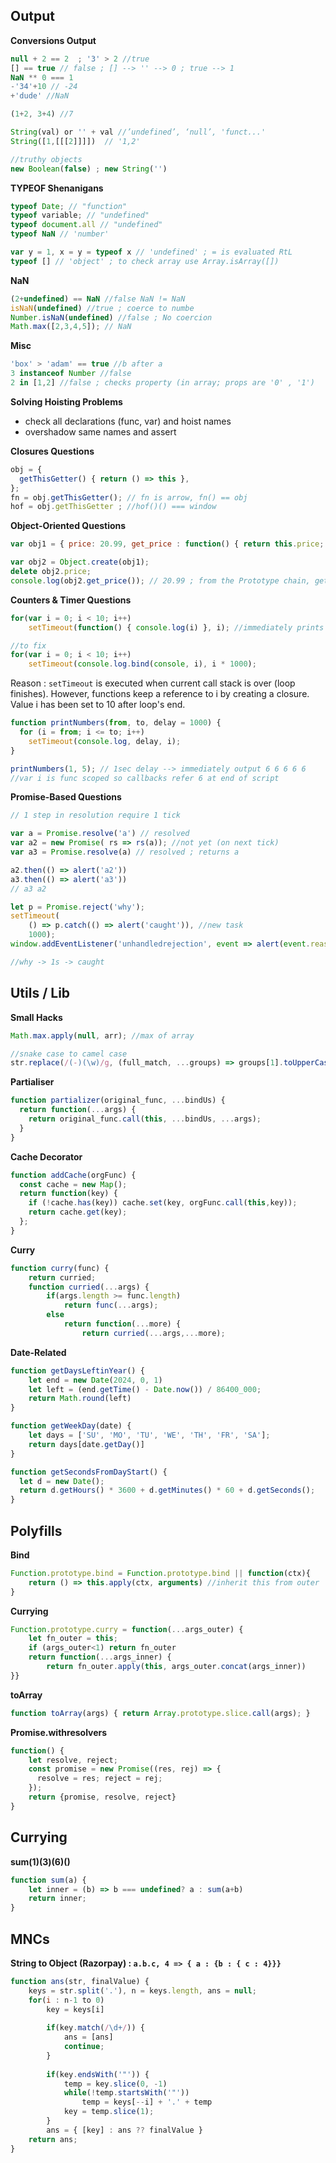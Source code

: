## Output

**Conversions Output**

```js
null + 2 == 2  ; '3' > 2 //true
[] == true // false ; [] --> '' --> 0 ; true --> 1 
NaN ** 0 === 1
-'34'+10 // -24
+'dude' //NaN

(1+2, 3+4) //7

String(val) or '' + val //’undefined’, ‘null’, 'funct...'
String([1,[[[2]]]])  // '1,2'

//truthy objects
new Boolean(false) ; new String('')
```


**TYPEOF Shenanigans**

```js
typeof Date; // "function"
typeof variable; // "undefined"
typeof document.all // "undefined"
typeof NaN // 'number'

var y = 1, x = y = typeof x // 'undefined' ; = is evaluated RtL
typeof [] // 'object' ; to check array use Array.isArray([])
```

**NaN**

```js
(2+undefined) == NaN //false NaN != NaN
isNaN(undefined) //true ; coerce to numbe
Number.isNaN(undefined) //false ; No coercion
Math.max([2,3,4,5]); // NaN
```

**Misc**
```js
'box' > 'adam' == true //b after a
3 instanceof Number //false
2 in [1,2] //false ; checks property (in array; props are '0' , '1')
```


**Solving Hoisting Problems**
* check all declarations (func, var) and hoist names
* overshadow same names and assert


**Closures Questions**

```jsx
obj = {
  getThisGetter() { return () => this },
};
fn = obj.getThisGetter(); // fn is arrow, fn() == obj
hof = obj.getThisGetter ; //hof()() === window  
```


**Object-Oriented Questions**

```js
var obj1 = { price: 20.99, get_price : function() { return this.price; } }; 

var obj2 = Object.create(obj1); 
delete obj2.price; 
console.log(obj2.get_price()); // 20.99 ; from the Prototype chain, gets obj1 price
```


**Counters & Timer Questions**

```js
for(var i = 0; i < 10; i++)
    setTimeout(function() { console.log(i) }, i); //immediately prints 10 times 10

//to fix
for(var i = 0; i < 10; i++)
    setTimeout(console.log.bind(console, i), i * 1000);
```

Reason : `setTimeout` is executed when current call stack is over (loop finishes). However, functions keep a reference to i by creating a closure. Value i has been set to 10 after loop's end.

```js
function printNumbers(from, to, delay = 1000) {
  for (i = from; i <= to; i++)
    setTimeout(console.log, delay, i);
}

printNumbers(1, 5); // 1sec delay --> immediately output 6 6 6 6 6 
//var i is func scoped so callbacks refer 6 at end of script
```

**Promise-Based Questions**

```jsx
// 1 step in resolution require 1 tick

var a = Promise.resolve('a') // resolved
var a2 = new Promise( rs => rs(a)); //not yet (on next tick)
var a3 = Promise.resolve(a) // resolved ; returns a

a2.then(() => alert('a2'))
a3.then(() => alert('a3')) 
// a3 a2
```

```jsx
let p = Promise.reject('why');
setTimeout(
	() => p.catch(() => alert('caught')), //new task
	1000);
window.addEventListener('unhandledrejection', event => alert(event.reason));

//why -> 1s -> caught
```

## Utils / Lib

**Small Hacks**
```js
Math.max.apply(null, arr); //max of array

//snake case to camel case
str.replace(/(-)(\w)/g, (full_match, ...groups) => groups[1].toUpperCase())
```

**Partialiser**
```js
function partializer(original_func, ...bindUs) {
  return function(...args) {  
    return original_func.call(this, ...bindUs, ...args); 
  }
}
```

**Cache Decorator**
```js
function addCache(orgFunc) {
  const cache = new Map();
  return function(key) { 
    if (!cache.has(key)) cache.set(key, orgFunc.call(this,key)); 
    return cache.get(key);
  };
}
```

**Curry**
```js
function curry(func) {
    return curried;
    function curried(...args) {
        if(args.length >= func.length)
            return func(...args);
        else
            return function(...more) {
                return curried(...args,...more);
```

**Date-Related**
```js
function getDaysLeftinYear() {
	let end = new Date(2024, 0, 1)
	let left = (end.getTime() - Date.now()) / 86400_000;
	return Math.round(left)
}

function getWeekDay(date) {
	let days = ['SU', 'MO', 'TU', 'WE', 'TH', 'FR', 'SA'];
	return days[date.getDay()]
}

function getSecondsFromDayStart() {
  let d = new Date();
  return d.getHours() * 3600 + d.getMinutes() * 60 + d.getSeconds();
}
```

## Polyfills

**Bind**
```js
Function.prototype.bind = Function.prototype.bind || function(ctx){ 
	return () => this.apply(ctx, arguments) //inherit this from outer
}
```

**Currying**
```js
Function.prototype.curry = function(...args_outer) {
	let fn_outer = this;
	if (args_outer<1) return fn_outer
	return function(...args_inner) { 
		return fn_outer.apply(this, args_outer.concat(args_inner)) 
}}
```

**toArray**
```js
function toArray(args) { return Array.prototype.slice.call(args); }
```

**Promise.withresolvers**
```js
function() {
	let resolve, reject;
	const promise = new Promise((res, rej) => {
	  resolve = res; reject = rej;
	});
	return {promise, resolve, reject}
}
```

## Currying

**sum(1)(3)(6)()**
```js
function sum(a) {
    let inner = (b) => b === undefined? a : sum(a+b)
    return inner;
}
```

## MNCs

**String to Object (Razorpay) : `a.b.c, 4 => { a : {b : { c : 4}}}`**

```js
function ans(str, finalValue) {
	keys = str.split('.'), n = keys.length, ans = null;
	for(i : n-1 to 0)
	    key = keys[i]
	    
	    if(key.match(/\d+/)) {
			ans = [ans]
	        continue;
		}
	        
	    if(key.endsWith('"')) {
		    temp = key.slice(0, -1)
		    while(!temp.startsWith('"'))
				temp = keys[--i] + '.' + temp
			key = temp.slice(1);
	    }
	    ans = { [key] : ans ?? finalValue }
	return ans;
}
```

